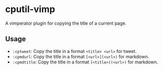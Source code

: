 # cputil-vimp

A vimperator plugin for copying the title of a current page.

## Usage

* `:cptweet`: Copy the title in a format `<title> <url>` for tweet.
* `:cpmdurl`: Copy the title in a format `[<url>](<url>)` for markdown.
* `:cpmdtitle`: Copy the title in a format `[<title>](<url>)` for markdown.
